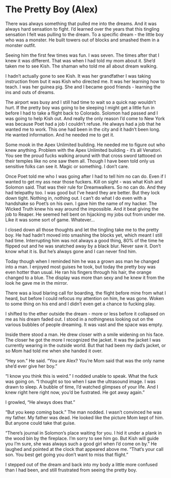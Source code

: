 # The Pretty Boy (Alex)

There was always something that pulled me into the dreams. And it was always hard sensation to fight. I’d learned over the years that this tingling sensation I felt was pulling to the dream. To a specific dream - the little boy who was a monster. He built towers out of blocks and smashed them in a monster outfit.

Seeing him the first few times was fun. I was seven. The times after that I knew it was different. That was when I had told my mom about it. She’d taken me to see Kish. The shaman who told me all about dream walking.

I hadn’t actually gone to see Kish. It was her grandfather I was taking instruction from but it was Kish who directed me. It was her learning how to teach. I was her guinea pig. She and I became good friends - learning the ins and outs of dreams.

The airport was busy and I still had time to wait so a quick nap wouldn’t hurt. If the pretty boy was going to be sleeping I might get a little fun in before I had to take a flight back to Colorado. Solomon had passed and I was going to help Kish out. And really the only reason I’d come to New York was because Poet had a job I couldn’t refuse. He always had a job that he wanted me to work. This one had been in the city and it hadn’t been long. He wanted information. And he needed me to get it.

Some mook in the Apex Unlimited building. He needed me to figure out who knew anything. Problem with the Apex Unlimited building - it’s all Venatori. You see the proud fucks walking around with that cross sword tattooed on their temples like no one saw them all. Though I have been told only us sensitive folks can see it. Magic or something. I don’t care.

Once Poet told me who I was going after I had to tell him no can do. Even if I wanted to get my ass near those fuckers. Kill on sight - was what Kish and Solomon said. That was their rule for Dreamwalkers. So no can do. And they had telepathy too. I was good but I’ve heard they are better. But they lock down tight. Nothing in, nothing out. I can’t do what I do even with a handshake so Poet’s on his own. I gave him the name of my hacker. The Wicked Truth knew his way around the impossible. And it beat giving the job to Reaper. He seemed hell bent on hijacking my jobs out from under me. Like it was some sort of game. Whatever…

I closed down all those thoughts and let the tingling take me to the pretty boy. He had hadn’t moved into smashing the blocks yet, which meant I still had time. Interrupting him was not always a good thing, 80% of the time he flipped out and he was snatched away by a black blur. Never saw it. Don’t know what it is. But he’s always gone and I can never find him.

Today though when I reminded him he was a grown ass man he changed into a man. I enjoyed most guises he took, but today the pretty boy was even hotter than usual. He ran his fingers through his hair, the orange changed to a blue. The display was more than sexy and he knew it from the look he gave me in the mirror.

There was a loud blaring call for boarding, the flight before mine from what I heard, but before I could refocus my attention on him, he was gone. Woken to some thing on his end and I didn’t even get a chance to fucking play.

I shifted to the ether outside the dream - more or less before it collapsed on me as his dream faded out. I stood in a nothingness looking out on the various bubbles of people dreaming. It was vast and the space was empty.

Inside there stood a man. He drew closer with a smile widening on his face. The closer he got the more I recognized the jacket. It was the jacket I was currently wearing in the outside world. But that had been my dad’s jacket, or so Mom had told me when she handed it over.

“Hey son.” He said. “You are Alex? You’re Mom said that was the only name she’d ever give her boy.”

“I know you think this is weird.” I nodded unable to speak. What the fuck was going on. “I thought so too when I saw the ultrasound image. I was drawn to sleep. A bubble of time, I’d watched glimpses of your life. And I knew right here right now, you’d be fustrated. He got away again.”

I growled, “He always does that.”

“But you keep coming back.” The man nodded. I wasn’t convinced he was my father. My father was dead. He looked like the picture Mom kept of him. But anyone could take that guise.

“There’s journal in Solomon’s place waiting for you. I hid it under a plank in the wood bin by the fireplace. I’m sorry to see him go. But Kish will guide you I’m sure, she was always such a good girl when I’d come on by.” He laughed and pointed at the clock that appeared above me. “That’s your call son. You best get going you don’t want to miss that flight.”

I stepped out of the dream and back into my body a little more confused than I had been, and still frustrated from seeing the pretty boy.
